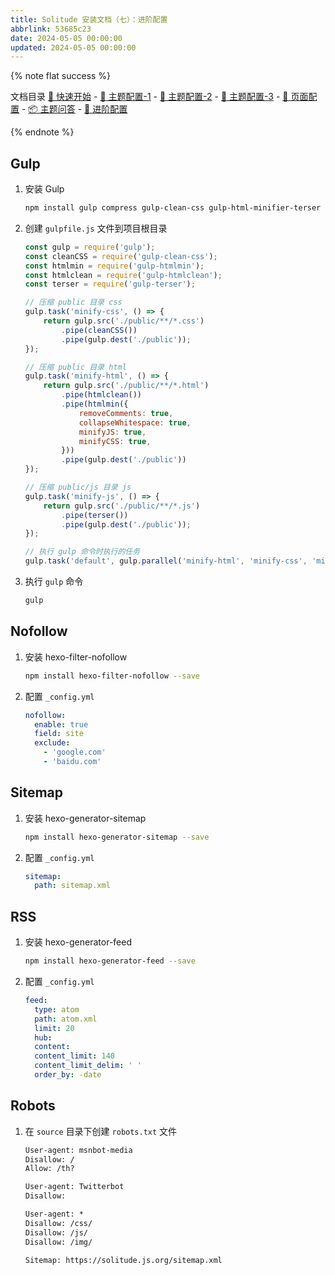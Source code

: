 ```yaml
---
title: Solitude 安装文档（七）：进阶配置
abbrlink: 53685c23
date: 2024-05-05 00:00:00
updated: 2024-05-05 00:00:00
---
```


{% note flat success %}

文档目录
[🚀 快速开始](/p/222d372e.html) - [🔩 主题配置-1](/p/c7b87cc.html) - [🏹 主题配置-2](/p/ce332f00.html) - [🎯 主题配置-3](/p/3c80d950.html) - [🔧 页面配置](/p/2d1abc96.html) - [📦 主题问答](/p/feaa1bcb.html) - [📝 进阶配置](/p/53685c23.html)

{% endnote %}


## Gulp

1. 安装 Gulp
    ```bash
    npm install gulp compress gulp-clean-css gulp-html-minifier-terser gulp-htmlclean gulp-terser --save-dev
    ```
2. 创建 `gulpfile.js` 文件到项目根目录
    ```javascript
    const gulp = require('gulp');
    const cleanCSS = require('gulp-clean-css');
    const htmlmin = require('gulp-htmlmin');
    const htmlclean = require('gulp-htmlclean');
    const terser = require('gulp-terser');

    // 压缩 public 目录 css
    gulp.task('minify-css', () => {
        return gulp.src('./public/**/*.css')
            .pipe(cleanCSS())
            .pipe(gulp.dest('./public'));
    });

    // 压缩 public 目录 html
    gulp.task('minify-html', () => {
        return gulp.src('./public/**/*.html')
            .pipe(htmlclean())
            .pipe(htmlmin({
                removeComments: true,
                collapseWhitespace: true,
                minifyJS: true,
                minifyCSS: true,
            }))
            .pipe(gulp.dest('./public'))
    });

    // 压缩 public/js 目录 js
    gulp.task('minify-js', () => {
        return gulp.src('./public/**/*.js')
            .pipe(terser())
            .pipe(gulp.dest('./public'));
    });

    // 执行 gulp 命令时执行的任务
    gulp.task('default', gulp.parallel('minify-html', 'minify-css', 'minify-js'));
    ```
3. 执行 `gulp` 命令
    ```bash
    gulp
    ```

## Nofollow

1. 安装 hexo-filter-nofollow
    ```bash
    npm install hexo-filter-nofollow --save
    ```
2. 配置 `_config.yml`
    ```yaml
    nofollow:
      enable: true
      field: site
      exclude:
        - 'google.com'
        - 'baidu.com'
    ```

## Sitemap

1. 安装 hexo-generator-sitemap
    ```bash
    npm install hexo-generator-sitemap --save
    ```
2. 配置 `_config.yml`
    ```yaml
    sitemap:
      path: sitemap.xml
    ```

## RSS

1. 安装 hexo-generator-feed
    ```bash
    npm install hexo-generator-feed --save
    ```
2. 配置 `_config.yml`
    ```yaml
    feed:
      type: atom
      path: atom.xml
      limit: 20
      hub:
      content:
      content_limit: 140
      content_limit_delim: ' '
      order_by: -date
    ```

## Robots

1. 在 `source` 目录下创建 `robots.txt` 文件
    ```txt
    User-agent: msnbot-media
    Disallow: /
    Allow: /th?
    
    User-agent: Twitterbot
    Disallow:
    
    User-agent: *
    Disallow: /css/
    Disallow: /js/
    Disallow: /img/
    
    Sitemap: https://solitude.js.org/sitemap.xml
    ```